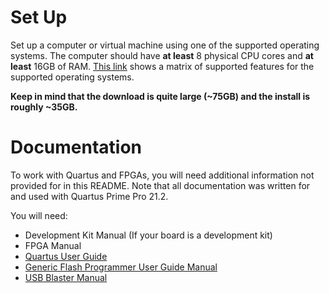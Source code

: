 # Set Up #
Set up a computer or virtual machine using one of the supported operating systems.
The computer should have **at least** 8 physical CPU cores and **at least** 16GB of RAM.
[This link](https://www.intel.com/content/www/us/en/programmable/support/support-resources/download/os-support.html) shows a matrix of supported features for the supported operating systems.

**Keep in mind that the download is quite large (~75GB) and the install is roughly ~35GB.**

# Documentation #
To work with Quartus and FPGAs, you will need additional information not provided for in this README.
Note that all documentation was written for and used with Quartus Prime Pro 21.2.

You will need:
* Development Kit Manual (If your board is a development kit)
* FPGA Manual
* [Quartus User Guide](https://www.intel.com/content/www/us/en/programmable/documentation/zcn1513987282935.html)
* [Generic Flash Programmer User Guide Manual](https://www.intel.com/content/www/us/en/programmable/documentation/pah1554479151020.html)
* [USB Blaster Manual](https://www.intel.com/content/www/us/en/programmable/documentation/iga1446847781805.html)
